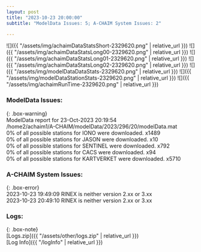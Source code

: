 ```yaml
---
layout: post
title: "2023-10-23 20:00:00"
subtitle: "ModelData Issues: 5; A-CHAIM System Issues: 2"

---
```


![]({{ "/assets/img/achaimDataStatsShort-2329620.png" | relative_url }})
![]({{ "/assets/img/achaimDataStatsLong00-2329620.png" | relative_url }})
![]({{ "/assets/img/achaimDataStatsLong01-2329620.png" | relative_url }})
![]({{ "/assets/img/achaimDataStatsLong02-2329620.png" | relative_url }})
![]({{ "/assets/img/modelDataDataStats-2329620.png" | relative_url }})
![]({{ "/assets/img/modelDataStationStats-2329620.png" | relative_url }})
![]({{ "/assets/img/achaimRunTime-2329620.png" | relative_url }})


### ModelData Issues:  
  
{: .box-warning}  
 ModelData report for 23-Oct-2023 20:19:54   
 /home2/achaim1/A-CHAIM/modelData/2023/296/20/modelData.mat   
 0% of all possible stations for IONO were downloaded. x1489   
 0% of all possible stations for JASON were downloaded. x10   
 0% of all possible stations for SENTINEL were downloaded. x792   
 0% of all possible stations for CACS were downloaded. x94   
 0% of all possible stations for KARTVERKET were downloaded. x5710   
  
### A-CHAIM System Issues:  
  
{: .box-error}  
2023-10-23 19:49:09 RINEX is neither version 2.xx or 3.xx  
2023-10-23 20:49:10 RINEX is neither version 2.xx or 3.xx  

### Logs:  
  
{: .box-note}  
[Logs.zip]({{ "/assets/other/logs.zip" | relative_url }})  
[Log Info]({{ "/logInfo" | relative_url }})  
